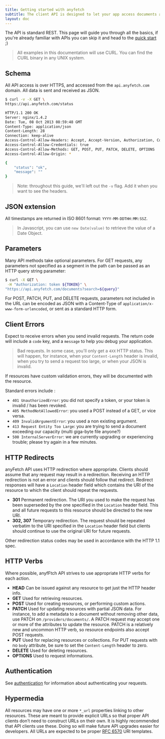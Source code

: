```yaml
---
title: Getting started with anyfetch
subtitle: The client API is designed to let your app access documents and metadata on anyfetch after processing.
layout: doc
---
```


The API is standard REST. This page will guide you through all the basics, if you're already familiar with APIs you can skip it and head to the [quick start](/quick-start) ;)

> All examples in this documentation will use CURL. You can find the CURL binary in any UNIX system.

## Schema

All API access is over HTTPS, and accessed from the `api.anyfetch.com` domain. All data is sent and received as JSON.

```sh
$ curl -v -X GET \
https://api.anyfetch.com/status

HTTP/1.1 200 OK
Server: nginx/1.4.2
Date: Tue, 08 Oct 2013 08:59:48 GMT
Content-Type: application/json
Content-Length: 28
Connection: keep-alive
Access-Control-Allow-Headers: Accept, Accept-Version, Authorization, Content-Type, Api-Version, X-Requested-With
Access-Control-Allow-Credentials: true
Access-Control-Allow-Methods: GET, POST, PUT, PATCH, DELETE, OPTIONS
Access-Control-Allow-Origin: *

{
	"status": "ok",
	"message": ""
}
```

> Note: throughout this guide, we'll left out the `-v` flag. Add it when you want to see the headers.

## JSON extension
All timestamps are returned in ISO 8601 format: `YYYY-MM-DDTHH:MM:SSZ`.

> In Javascript, you can use `new Date(value)` to retrieve the value of a Date Object.

## Parameters

Many API methods take optional parameters. For GET requests, any parameters not specified as a segment in the path can be passed as an HTTP query string parameter:

```sh
$ curl -X GET \
 -H "Authorization: token ${TOKEN}" \
"https://api.anyfetch.com/documents?search=${query}"
```

For POST, PATCH, PUT, and DELETE requests, parameters not included in the URL can be encoded as JSON with a Content-Type of `application/x-www-form-urlencoded`, or sent as a standard HTTP form.

## Client Errors

Expect to receive errors when you send invalid requests. The return code will include a `code` key, and a `message` to help you debug your application.

> Bad requests.
> In some case, you'll only get a `4XX` HTTP status. This will happen, for instance, when your `Content-Length` header is invalid, when you try to send a request too large, or when your JSON is invalid.

If resources have custom validation errors, they will be documented with the resource.

Standard errors include :

* `401 UnauthorizedError`: you did not specify a token, or your token is invalid / has been revoked.
* `405 MethodNotAllowedError`: you used a POST instead of a GET, or vice versa.
* `409 InvalidArgumentError`: you used a non existing argument.
* `413 Request Entity Too Large`: you are trying to send a document exceeding our capacity (multi giga-byte file anyone?)
* `500 InternalServerError`: we are currently upgrading or experiencing trouble; please try again in a few minutes. 

## HTTP Redirects

anyFetch API uses HTTP redirection where appropriate. Clients should assume that any request may result in a redirection. Receiving an HTTP redirection is not an error and clients should follow that redirect. Redirect responses will have a `Location` header field which contains the URI of the resource to which the client should repeat the requests.

- __301__ Permanent redirection. The URI you used to make the request has been superseded by the one specified in the `Location` header field. This and all future requests to this resource should be directed to the new URI.
- __302, 307__ Temporary redirection. The request should be repeated verbatim to the URI specified in the `Location` header field but clients should continue to use the original URI for future requests.

Other redirection status codes may be used in accordance with the HTTP 1.1 spec.

## HTTP Verbs

Where possible, anyfFtch API strives to use appropriate HTTP verbs for each action.

- __HEAD__ Can be issued against any resource to get just the HTTP header info.
- __GET__ Used for retrieving resources.
- __POST__ Used for creating resources, or performing custom actions.
- __PATCH__ Used for updating resources with partial JSON data. For instance, to add a metadata to a document without removing other data, use PATCH on `/providers/documents/`. A PATCH request may accept one or more of the attributes to update the resource. PATCH is a relatively new and uncommon HTTP verb, so resource endpoints also accept POST requests.
- __PUT__ Used for replacing resources or collections. For PUT requests with no `body` attribute, be sure to set the `Content-Length` header to zero.
- __DELETE__ Used for deleting resources.
- __OPTIONS__ Used to request informations.

## Authentication
See [authentication](/authentication.html) for information about authenticating your requests.

## Hypermedia
All resources may have one or more `*_url` properties linking to other resources. These are meant to provide explicit URLs so that proper API clients don’t need to construct URLs on their own. It is highly recommended that API clients use these. Doing so will make future API upgrades easier for developers. All URLs are expected to be proper [RFC 6570](http://tools.ietf.org/html/rfc6570) URI templates.
